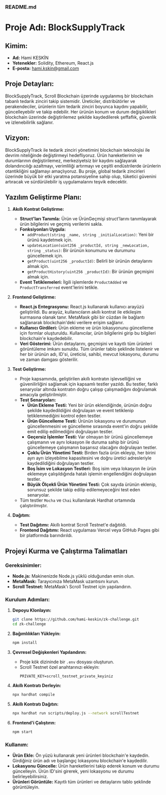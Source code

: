 ### README.md

# Proje Adı: BlockSupplyTrack

## Kimim:
- **Ad:** Hami KESKİN
- **Yetenekler:** Solidity, Ethereum, React.js
- **E-posta:** hami.kskin@gmail.com

## Proje Detayları:
BlockSupplyTrack, Scroll Blockchain üzerinde uygulanmış bir blockchain tabanlı tedarik zinciri takip sistemidir. Üreticiler, distribütörler ve perakendeciler, ürünlerin tüm tedarik zinciri boyunca kaydını yapabilir, güncelleyebilir ve takip edebilir. Her ürünün konum ve durum değişiklikleri blockchain üzerinde değiştirilemez şekilde kaydedilerek şeffaflık, güvenlik ve izlenebilirlik sağlanır.

## Vizyon:
BlockSupplyTrack ile tedarik zinciri yönetimini blockchain teknolojisi ile devrim niteliğinde değiştirmeyi hedefliyoruz. Ürün hareketlerinin ve durumlarının değiştirilemez, merkeziyetsiz bir kaydını sağlayarak dolandırıcılığı azaltmayı, verimliliği artırmayı ve çeşitli endüstrilerde ürünlerin otantikliğini sağlamayı amaçlıyoruz. Bu proje, global tedarik zincirleri üzerinde büyük bir etki yaratma potansiyeline sahip olup, tüketici güvenini artıracak ve sürdürülebilir iş uygulamalarını teşvik edecektir.

## Yazılım Geliştirme Planı:
1. **Akıllı Kontrat Geliştirme:**
   - **Struct'ları Tanımla:** Ürün ve ÜrünGeçmişi struct'larını tanımlayarak ürün bilgilerini ve geçmiş verilerini sakla.
   - **Fonksiyonları Uygula:**
     - `addProduct(string _name, string _initialLocation)`: Yeni bir ürünü kaydetmek için.
     - `updateLocation(uint256 _productId, string _newLocation, string _status)`: Bir ürünün konumunu ve durumunu güncellemek için.
     - `getProduct(uint256 _productId)`: Belirli bir ürünün detaylarını almak için.
     - `getProductHistory(uint256 _productId)`: Bir ürünün geçmişini almak için.
   - **Event Tetiklemeleri:** İlgili işlemlerde `ProductAdded` ve `ProductTransferred` event'lerini tetikle.

2. **Frontend Geliştirme:**
   - **React.js Entegrasyonu:** React.js kullanarak kullanıcı arayüzü geliştirildi. Bu arayüz, kullanıcıların akıllı kontrat ile etkileşim kurmasına olanak tanır. MetaMask gibi bir cüzdan ile bağlantı sağlanarak blockchain'deki verilere erişim sağlanır.
   - **Kullanıcı Girdileri:** Ürün ekleme ve ürün lokasyonunu güncelleme için formlar oluşturuldu. Kullanıcılar, ürün bilgilerini girip bu bilgileri blockchain'e kaydedebilir.
   - **Veri Gösterimi:** Ürün detaylarını, geçmişini ve kayıtlı tüm ürünleri görüntüleme imkanı sunuldu. Tüm ürünler tablo şeklinde listelenir ve her bir ürünün adı, ID'si, üreticisi, sahibi, mevcut lokasyonu, durumu ve zaman damgası gösterilir.

3. **Test Geliştirme:**
   - Proje kapsamında, geliştirilen akıllı kontratın işlevselliğini ve güvenilirliğini sağlamak için kapsamlı testler yazıldı. Bu testler, farklı senaryolar altında kontratın doğru çalışıp çalışmadığını doğrulamak amacıyla geliştirilmiştir.
   - **Test Senaryoları:**
     - **Ürün Ekleme Testi:** Yeni bir ürün eklendiğinde, ürünün doğru şekilde kaydedildiğini doğrulayan ve event tetiklenip tetiklenmediğini kontrol eden testler.
     - **Ürün Güncelleme Testi:** Ürünün lokasyonu ve durumunun güncellenmesini ve güncelleme sırasında event'in doğru şekilde emit edilip edilmediğini doğrulayan testler.
     - **Geçersiz İşlemler Testi:** Var olmayan bir ürünü güncellemeye çalışmanın ve aynı lokasyon ile duruma sahip bir ürünü güncellemeye çalışmanın başarısız olacağını doğrulayan testler.
     - **Çoklu Ürün Yönetimi Testi:** Birden fazla ürün ekleyip, her birini ayrı ayrı izleyebilme kapasitesini ve doğru üretici adresleriyle kaydedildiğini doğrulayan testler.
     - **Boş İsim ve Lokasyon Testleri:** Boş isim veya lokasyon ile ürün eklemeye çalışıldığında hatalı işlemin engellendiğini doğrulayan testler.
     - **Büyük Ölçekli Ürün Yönetimi Testi:** Çok sayıda ürünün eklenip, sorunsuz şekilde takip edilip edilemeyeceğini test eden senaryolar.
   - Tüm testler `Mocha` ve `Chai` kullanılarak Hardhat ortamında çalıştırılmıştır.

4. **Dağıtım:**
   - **Test Dağıtımı:** Akıllı kontrat Scroll Testnet'e dağıtıldı.
   - **Frontend Dağıtımı:** React uygulaması Vercel veya GitHub Pages gibi bir platformda barındırıldı.

## Projeyi Kurma ve Çalıştırma Talimatları

### Gereksinimler:
- **Node.js:** Makinenizde Node.js yüklü olduğundan emin olun.
- **MetaMask:** Tarayıcınıza MetaMask uzantısını kurun.
- **Scroll Testnet:** MetaMask'ı Scroll Testnet için yapılandırın.

### Kurulum Adımları:
1. **Depoyu Klonlayın:**
   ```bash
   git clone https://github.com/hami-keskin/zk-challenge.git
   cd zk-challenge
   ```

2. **Bağımlılıkları Yükleyin:**
   ```bash
   npm install
   ```

3. **Çevresel Değişkenleri Yapılandırın:**
   - Proje kök dizininde bir `.env` dosyası oluşturun.
   - Scroll Testnet özel anahtarınızı ekleyin:
     ```env
     PRIVATE_KEY=scroll_testnet_private_keyiniz
     ```

4. **Akıllı Kontratı Derleyin:**
   ```bash
   npx hardhat compile
   ```

5. **Akıllı Kontratı Dağıtın:**
   ```bash
   npx hardhat run scripts/deploy.js --network scrollTestnet
   ```

6. **Frontend'i Çalıştırın:**
   ```bash
   npm start
   ```

### Kullanım:
- **Ürün Ekle:** Ön yüzü kullanarak yeni ürünleri blockchain'e kaydedin. Girdiğiniz ürün adı ve başlangıç lokasyonu blockchain'e kaydedilir.
- **Lokasyonu Güncelle:** Ürün hareketlerini takip ederek konum ve durumu güncelleyin. Ürün ID'sini girerek, yeni lokasyonu ve durumu belirleyebilirsiniz.
- **Ürünleri Görüntüle:** Kayıtlı tüm ürünleri ve detaylarını tablo şeklinde görüntüleyin.